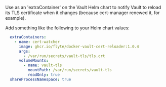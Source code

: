 Use as an 'extraContainer' on the Vault Helm chart to notify Vault to reload its TLS certificate when it changes (because cert-manager renewed it, for example).

Add something like the following to your Helm chart values:

```yaml
  extraContainers:
    - name: cert-watcher
      image: ghcr.io/flyte/docker-vault-cert-reloader:1.0.4
      args:
        - /var/run/secrets/vault-tls/tls.crt
      volumeMounts:
        - name: vault-tls
          mountPath: /var/run/secrets/vault-tls
          readOnly: true
  shareProcessNamespace: true
```
